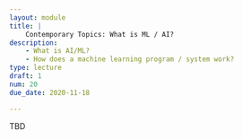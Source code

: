 ```yaml
---
layout: module
title: |
    Contemporary Topics: What is ML / AI?
description: 
    - What is AI/ML?
    - How does a machine learning program / system work?
type: lecture
draft: 1
num: 20
due_date: 2020-11-18

---
```


TBD